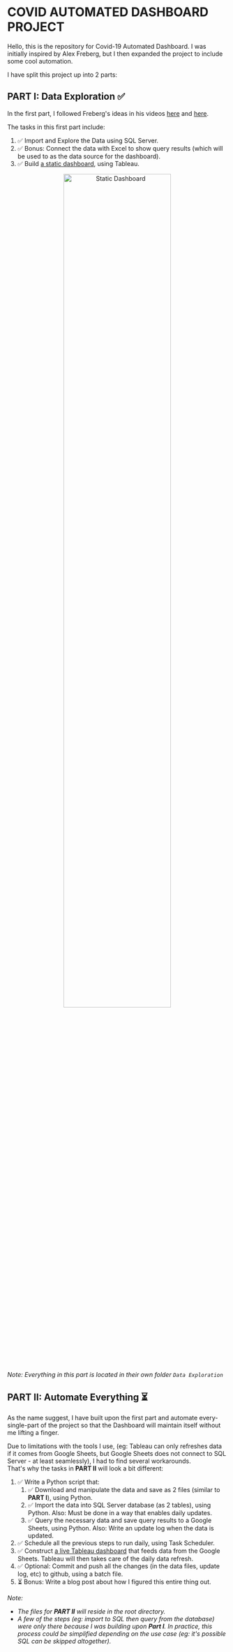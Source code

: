 # COVID AUTOMATED DASHBOARD PROJECT
Hello, this is the repository for Covid-19 Automated Dashboard. I was initially inspired by Alex Freberg, but I then expanded the project to include some cool automation.

I have split this project up into 2 parts:

## PART I: Data Exploration ✅
In the first part, I followed Freberg's ideas in his videos [here](https://youtu.be/qfyynHBFOsM) and [here](https://youtu.be/QILNlRvJlfQ).

The tasks in this first part include:
1. ✅ Import and Explore the Data using SQL Server. 
2. ✅ Bonus: Connect the data with Excel to show query results (which will be used to as the data source for the dashboard).
3. ✅ Build [a static dashboard](https://public.tableau.com/views/CovidAnalysisProject/Dashboard1), using Tableau.<br>

<p align="center">
  <img src="https://user-images.githubusercontent.com/69233484/121325062-7ea61880-c93b-11eb-8388-19ec8a0b9806.png" alt="Static Dashboard" width="70%"/>
</p>

*Note: Everything in this part is located in their own folder `Data Exploration`*

## PART II: Automate Everything ⏳
As the name suggest, I have built upon the first part and automate every-single-part of the project so that the Dashboard will maintain itself without me lifting a finger.

Due to limitations with the tools I use, (eg: Tableau can only refreshes data if it comes from Google Sheets, but Google Sheets does not connect to SQL Server - at least seamlessly), I had to find several workarounds. <br>
That's why the tasks in **PART II** will look a bit different: 
1. ✅ Write a Python script that:
    1. ✅ Download and manipulate the data and save as 2 files (similar to **PART I**), using Python.
    2. ✅ Import the data into SQL Server database (as 2 tables), using Python. Also: Must be done in a way that enables daily updates.
    3. ✅ Query the necessary data and save query results to a Google Sheets, using Python. Also: Write an update log when the data is updated. 
2. ✅ Schedule all the previous steps to run daily, using Task Scheduler.
3. ✅ Construct [a live Tableau dashboard](https://public.tableau.com/app/profile/giang.son/viz/Book1_16231166790080/Dashboard1) that feeds data from the Google Sheets. Tableau will then takes care of the daily data refresh.
4. ✅ Optional: Commit and push all the changes (in the data files, update log, etc) to github, using a batch file. <br>
5. ⏳ Bonus: Write a blog post about how I figured this entire thing out.

*Note:*
- *The files for **PART II** will reside in the root directory.*
- *A few of the steps (eg: import to SQL then query from the database) were only there because I was building upon **Part I**. In practice, this process could be simplified depending on the use case (eg: it's possible SQL can be skipped altogether).*



